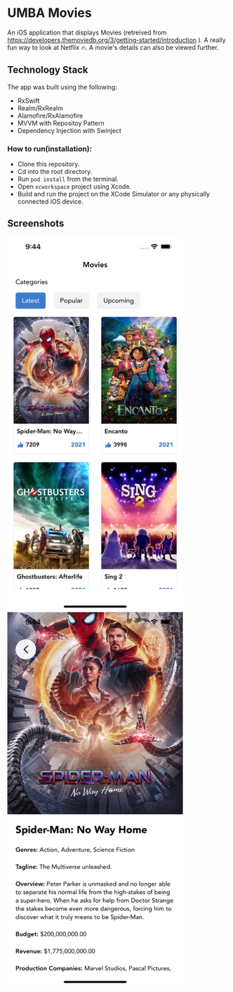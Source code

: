 # UMBA Movies
An iOS application that displays Movies (retreived from https://developers.themoviedb.org/3/getting-started/introduction ). A really fun way to look at Netflix 🔥. A movie's details can also be viewed further.

## Technology Stack
The app was built using the following:

* RxSwift
* Realm/RxRealm
* Alamofire/RxAlamofire
* MVVM with Repositoy Pattern
* Dependency Injection with Swinject


### How to run(installation):

* Clone this repository.
* Cd into the root directory.
* Run `pod install` from the terminal.
* Open `xcworkspace` project using Xcode.
* Build and run the project on the XCode Simulator or any physically connected iOS device.

## Screenshots
<img src="https://github.com/IniongunIsaac/UMBA-Movies/blob/main/Screenshots/movies.png" width="400" height="850" alt="Movies">     <img src="https://github.com/IniongunIsaac/UMBA-Movies/blob/main/Screenshots/movie_details.png" width="400" height="850" alt="Movie Details">


